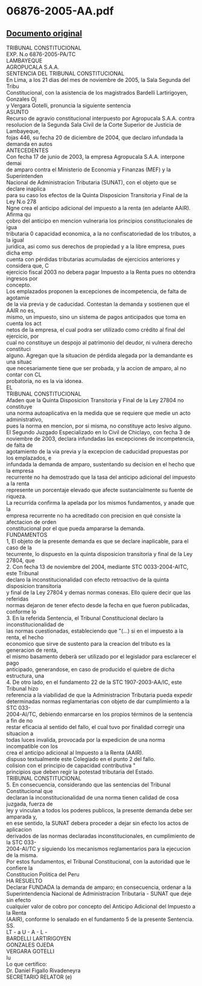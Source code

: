 
06876-2005-AA.pdf
=================
  
[Documento original](https://tc.gob.pe/jurisprudencia/2006/06876-2005-AA.pdf)  
---  
TRIBUNAL CONSTITUCIONAL  
EXP. N.o 6876-2005-PA/TC  
LAMBAYEQUE  
AGROPUCALA S.A.A.  
SENTENCIA DEL TRIBUNAL CONSTITUCIONAL  
En Lima, a los 21 dias del mes de noviembre de 2005, la Sala Segunda del Tribu  
Constitucional, con la asistencia de los magistrados Bardelli Lartirigoyen, Gonzales Oj  
y Vergara Gotelli, pronuncia la siguiente sentencia  
ASUNTO  
Recurso de agravio constitucional interpuesto por Agropucala S.A.A. contra  
resolucion de la Segunda Sala Civil de la Corte Superior de Justicia de Lambayeque,  
fojas 446, su fecha 20 de diciembre de 2004, que declaro infundada la demanda en autos  
ANTECEDENTES  
Con fecha 17 de junio de 2003, la empresa Agropucala S.A.A. interpone demai  
de amparo contra el Ministerio de Economia y Finanzas (MEF) y la Superintenden  
Nacional de Administracion Tributaria (SUNAT), con el objeto que se declare inaplica  
para su caso los efectos de la Quinta Disposicion Transitoria y Final de la Ley N.o 278  
Ngne crea el anticipo adicional del impuesto a la renta (en adelante AAIR). Afirma qu  
çobro del anticipo en mencion vulneraria los principios constitucionales de igua  
tributaria 0 capacidad economica, a la no confiscatoriedad de los tributos, a la igual  
juridica, asi como sus derechos de propiedad y a la libre empresa, pues dicha emp  
cuenta con pérdidas tributarias acumuladas de ejercicios anteriores y considera que, C  
ejercicio fiscal 2003 no debera pagar Impuesto a la Renta pues no obtendra ingresos por  
concepto.  
Los emplazados proponen la excepciones de incompetencia, de falta de agotamie  
de la via previa y de caducidad. Contestan la demanda y sostienen que el AAIR no es,  
mismo, un impuesto, sino un sistema de pagos anticipados que toma en cuenta los act  
netos de la empresa, el cual podra ser utilizado como crédito al final del ejercicio, por  
cual no constituye un despojo al patrimonio del deudor, ni vulnera derecho constituci  
alguno. Agregan que la situacion de pérdida alegada por la demandante es una situac  
que necesariamente tiene que ser probada, y la accion de amparo, al no contar con CL  
probatoria, no es la via idonea.  
EL  
TRIBUNAL CONSTITUCIONAL  
Afaden que la Quinta Disposicion Transitoria y Final de la Ley 27804 no constituye  
una norma autoaplicativa en la medida que se requiere que medie un acto administrativo,  
pues la norma en mencion, por si misma, no constituye acto lesivo alguno.  
El Segundo Juzgado Especializado en lo Civil de Chiclayo, con fecha 3 de  
noviembre de 2003, declara infundadas las excepciones de incompetencia, de falta de  
agotamiento de la via previa y la excepcion de caducidad propuestas por los emplazados, e  
infundada la demanda de amparo, sustentando su decision en el hecho que la empresa  
recurrente no ha demostrado que la tasa del anticipo adicional del impuesto a la renta  
represente un porcentaje elevado que afecte sustancialmente su fuente de riqueza.  
La recurrida confirma la apelada por los mismos fundamentos, y anade que la  
empresa recurrente no ha acreditado con precision en qué consiste la afectacion de orden  
constitucional por el que pueda ampararse la demanda.  
FUNDAMENTOS  
1, El objeto de la presente demanda es que se declare inaplicable, para el caso de la  
tecurrente, lo dispuesto en la quinta disposicion transitoria y final de la Ley 27804, que  
2. Con fecha 13 de noviembre del 2004, mediante STC 0033-2004-AITC, este Tribunal  
declaro la inconstitucionalidad con efecto retroactivo de la quinta disposicion transitoria  
y final de la Ley 27804 y demas normas conexas. Ello quiere decir que las referidas  
normas dejaron de tener efecto desde la fecha en que fueron publicadas, conforme lo  
3. En la referida Sentencia, el Tribunal Constitucional declaro la inconstitucionalidad de  
las normas cuestionadas, estableciendo que "(...) si en el impuesto a la renta, el hecho  
economico que sirve de sustento para la creacion del tributo es la generacion de renta,  
el mismo basamento deberà ser utilizado por el legislador para esclarecer el pago  
anticipado, generandose, en caso de producido el quiebre de dicha estructura, una  
4. De otro lado, en el fundamento 22 de la STC 1907-2003-AA/IC, este Tribunal hizo  
referencia a la viabilidad de que la Administracion Tributaria pueda expedir  
determinadas normas reglamentarias con objeto de dar cumplimiento a la STC 033-  
2004-AI/TC, debiendo enmarcarse en los propios términos de la sentencia a fin de no  
restar eficacia al sentido del fallo, el cual tuvo por finalidad corregir una situacion a  
todas luces invalida, provocada por la expedicion de una norma incompatible con los  
crea el anticipo adicional al Impuesto a la Renta (AAIR).  
dispuso textualmente este Colegiado en el punto 2 del fallo.  
colision con el principio de capacidad contributiva "  
principios que deben regir la potestad tributaria del Estado.  
TRIBUNAL CONSTITUCIONAL  
5. En consecuencia, considerando que las sentencias del Tribunal Constitucional que  
declaran la inconstitucionalidad de una norma tienen calidad de cosa juzgada, fuerza de  
ley y vinculan a todos los poderes publicos, la presente demanda debe ser amparada y,  
en ese sentido, la SUNAT debera proceder a dejar sin efecto los actos de aplicacion  
derivados de las normas declaradas inconstitucionales, en cumplimiento de la STC 033-  
2004-AI/TC y siguiendo los mecanismos reglamentarios para la ejecucion de la misma.  
Por estos fundamentos, el Tribunal Constitucional, con la autoridad que le confiere la  
Constitucion Politica del Peru  
HA RESUELTO  
Declarar FUNDADA la demanda de amparo; en consecuencia, ordenar a la  
Superintendencia Nacional de Administracion Tributaria - SUNAT que deje sin efecto  
cualquier valor de cobro por concepto del Anticipo Adicional del Impuesto a la Renta  
(AAIR), conforme lo senalado en el fundamento 5 de la presente Sentencia.  
SS.  
LT - a U - A - L -  
BARDELLI LARTIRIGOYEN  
GONZALES OJEDA  
VERGARA GOTELLI  
lu  
Lo que certifico:  
Dr. Daniel Figallo Rivadeneyra  
SECRETARIO RELATOR (e)